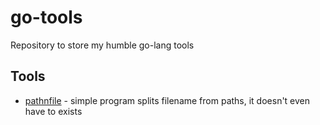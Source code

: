 # go-tools

Repository to store my humble go-lang tools

## Tools

- [pathnfile](pathnfile) - simple program splits filename from paths, it doesn't even have to exists

